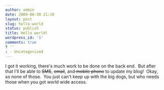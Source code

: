 ```yaml
---
author: admin
date: 2009-06-30 21:19
layout: post
slug: hello-world
status: publish
title: Hello world!
wordpress_id: '1'
comments: true
? ''
: - Uncategorized
---
```


I got it working, there's much work to be done on the back end.  But after that I'll be able to <span style="text-decoration: line-through;">SMS</span>, <span style="text-decoration: line-through;">email</span>, and<span style="text-decoration: line-through;"> mobile phone</span> to update my blog!  Okay, so none of those.  You just can't keep up with the big dogs, but who needs those when you got world wide access.
